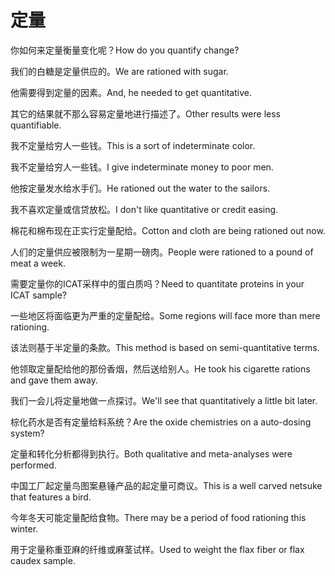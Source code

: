 # 定量

<p><span class="chinese">你如何来定量衡量变化呢？</span><span class="english">How do you quantify change?</span></p>

<p><span class="chinese">我们的白糖是定量供应的。</span><span class="english">We are rationed with sugar.</span></p>

<p><span class="chinese">他需要得到定量的因素。</span><span class="english">And, he needed to get quantitative.</span></p>

<p><span class="chinese">其它的结果就不那么容易定量地进行描述了。</span><span class="english">Other results were less quantifiable.</span></p>

<p><span class="chinese">我不定量给穷人一些钱。</span><span class="english">This is a sort of indeterminate color.</span></p>

<p><span class="chinese">我不定量给穷人一些钱。</span><span class="english">I give indeterminate money to poor men.</span></p>

<p><span class="chinese">他按定量发水给水手们。</span><span class="english">He rationed out the water to the sailors.</span></p>

<p><span class="chinese">我不喜欢定量或信贷放松。</span><span class="english">I don't like quantitative or credit easing.</span></p>

<p><span class="chinese">棉花和棉布现在正实行定量配给。</span><span class="english">Cotton and cloth are being rationed out now.</span></p>

<p><span class="chinese">人们的定量供应被限制为一星期一磅肉。</span><span class="english">People were rationed to a pound of meat a week.</span></p>

<p><span class="chinese">需要定量你的ICAT采样中的蛋白质吗？</span><span class="english">Need to quantitate proteins in your ICAT sample?</span></p>

<p><span class="chinese">一些地区将面临更为严重的定量配给。</span><span class="english">Some regions will face more than mere rationing.</span></p>

<p><span class="chinese">该法则基于半定量的条款。</span><span class="english">This method is based on semi-quantitative terms.</span></p>

<p><span class="chinese">他领取定量配给他的那份香烟，然后送给别人。</span><span class="english">He took his cigarette rations and gave them away.</span></p>

<p><span class="chinese">我们一会儿将定量地做一点探讨。</span><span class="english">We'll see that quantitatively a little bit later.</span></p>

<p><span class="chinese">棕化药水是否有定量给料系统？</span><span class="english">Are the oxide chemistries on a auto-dosing system?</span></p>

<p><span class="chinese">定量和转化分析都得到执行。</span><span class="english">Both qualitative and meta-analyses were performed.</span></p>

<p><span class="chinese">中国工厂起定量鸟图案悬锤产品的起定量可商议。</span><span class="english">This is a well carved netsuke that features a bird.</span></p>

<p><span class="chinese">今年冬天可能定量配给食物。</span><span class="english">There may be a period of food rationing this winter.</span></p>

<p><span class="chinese">用于定量称重亚麻的纤维或麻茎试样。</span><span class="english">Used to weight the flax fiber or flax caudex sample.</span></p>

